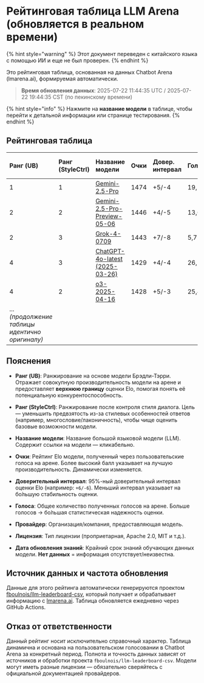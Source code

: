 # Рейтинговая таблица LLM Arena (обновляется в реальном времени)


{% hint style="warning" %}
Этот документ переведен с китайского языка с помощью ИИ и еще не был проверен.
{% endhint %}




Это рейтинговая таблица, основанная на данных Chatbot Arena (lmarena.ai), формируемая автоматически.

> **Время обновления данных**: 2025-07-22 11:44:35 UTC / 2025-07-22 19:44:35 CST (по пекинскому времени)

{% hint style="info" %}
Нажмите на **название модели** в таблице, чтобы перейти к детальной информации или странице тестирования.
{% endhint %}

## Рейтинговая таблица

| Ранг (UB) | Ранг (StyleCtrl) | Название модели                                                                                                                      | Очки | Довер. интервал | Голоса      | Провайдер               | Лицензия                        | Дата обновл. знаний |
|:----------|:-----------------|:--------------------------------------------------------------------------------------------------------------------------------------|:-----|:----------------|:------------|:------------------------|:--------------------------------|:---------------------|
| 1         | 1                | [Gemini-2.5-Pro](http://aistudio.google.com/app/prompts/new_chat?model=gemini-2.5-pro)                                                | 1474 | +5/-4           | 19,209      | Google                  | Proprietary                     | Нет данных          |
| 2         | 2                | [Gemini-2.5-Pro-Preview-05-06](http://aistudio.google.com/app/prompts/new_chat?model=gemini-2.5-pro-preview-05-06)                   | 1446 | +4/-5           | 13,692      | Google                  | Proprietary                     | Нет данных          |
| 2         | 3                | [Grok-4-0709](https://docs.x.ai/docs/models/grok-4-0709)                                                                              | 1443 | +7/-8           | 5,725       | xAI                     | Proprietary                     | Нет данных          |
| 4         | 3                | [ChatGPT-4o-latest (2025-03-26)](https://x.com/OpenAI/status/1905331956856050135)                                                    | 1429 | +4/-4           | 26,230      | OpenAI                  | Proprietary                     | Нет данных          |
| 4         | 2                | [o3-2025-04-16](https://openai.com/index/introducing-o3-and-o4-mini/)                                                                 | 1428 | +5/-3           | 25,442      | OpenAI                  | Proprietary                     | Нет данных          |
| ... *(продолжение таблицы идентично оригиналу)* |

## Пояснения

- **Ранг (UB)**:
  Ранжирование на основе модели Брэдли-Тэрри. Отражает совокупную производительность модели на арене и предоставляет **верхнюю границу** оценки Elo, помогая понять её потенциальную конкурентоспособность.
  
- **Ранг (StyleCtrl)**:
  Ранжирование после контроля стиля диалога. Цель — уменьшить предвзятость из-за стилевых особенностей ответов (например, многословие/лаконичность), чтобы чище оценить базовые возможности модели.
  
- **Название модели**:
  Название большой языковой модели (LLM). Содержит ссылки на модели — кликабельно.
  
- **Очки**:
  Рейтинг Elo модели, полученный через пользовательские голоса на арене. Более высокий балл указывает на лучшую производительность. Динамически изменяется.
  
- **Доверительный интервал**:
  95%-ный доверительный интервал оценки Elo (например: `+6/-6`). Меньший интервал указывает на бо́льшую стабильность оценки.
  
- **Голоса**:
  Общее количество полученных голосов на арене. Больше голосов → бо́льшая статистическая надежность оценки.
  
- **Провайдер**:
  Организация/компания, предоставляющая модель.
  
- **Лицензия**:
  Тип лицензии (проприетарная, Apache 2.0, MIT и т.д.).
  
- **Дата обновления знаний**:
  Крайний срок знаний обучающих данных модели. **Нет данных** = информация отсутствует/неизвестна.

## Источник данных и частота обновления

Данные для этого рейтинга автоматически генерируются проектом [fboulnois/llm-leaderboard-csv](https://github.com/fboulnois/llm-leaderboard-csv), который получает и обрабатывает информацию с [lmarena.ai](https://lmarena.ai/). Таблица обновляется ежедневно через GitHub Actions.

## Отказ от ответственности

Данный рейтинг носит исключительно справочный характер. Таблица динамична и основана на пользовательском голосовании в Chatbot Arena за конкретный период. Полнота и точность данных зависят от источников и обработки проекта `fboulnois/llm-leaderboard-csv`. Модели могут иметь разные лицензии — обязательно сверяйтесь с официальной документацией провайдеров.